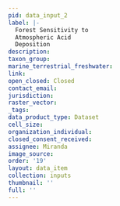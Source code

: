 ```yaml
---
pid: data_input_2
label: |-
  Forest Sensitivity to
  Atmospheric Acid
  Deposition
description: 
taxon_group: 
marine_terrestrial_freshwater: 
link: 
open_closed: Closed
contact_email: 
jurisdiction: 
raster_vector: 
_tags: 
data_product_type: Dataset
cell_size: 
organization_individual: 
closed_consent_received: 
assignee: Miranda
image_source: 
order: '19'
layout: data_item
collection: inputs
thumbnail: ''
full: ''
---
```

